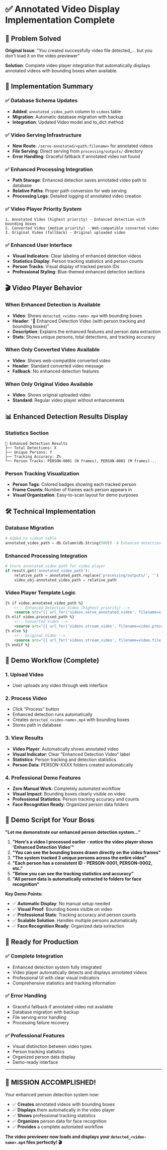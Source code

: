 # ✅ Annotated Video Display Implementation Complete

## 🎯 Problem Solved

**Original Issue**: "You created successfully video file detected_... but you don't load it on the video previewer"

**Solution**: Complete video player integration that automatically displays annotated videos with bounding boxes when available.

## 🚀 Implementation Summary

### ✅ Database Schema Updates
- **Added**: `annotated_video_path` column to `videos` table
- **Migration**: Automatic database migration with backup
- **Integration**: Updated Video model and to_dict method

### ✅ Video Serving Infrastructure
- **New Route**: `/serve-annotated/<path:filename>` for annotated videos
- **File Serving**: Direct serving from `processing/outputs/` directory
- **Error Handling**: Graceful fallback if annotated video not found

### ✅ Enhanced Processing Integration
- **Path Storage**: Enhanced detection saves annotated video path to database
- **Relative Paths**: Proper path conversion for web serving
- **Processing Logs**: Detailed logging of annotated video creation

### ✅ Video Player Priority System
```
1. Annotated Video (highest priority) - Enhanced detection with bounding boxes
2. Converted Video (medium priority) - Web-compatible converted video  
3. Original Video (fallback) - Original uploaded video
```

### ✅ Enhanced User Interface
- **Visual Indicators**: Clear labeling of enhanced detection videos
- **Statistics Display**: Person tracking statistics and person counts
- **Person Tracks**: Visual display of tracked person IDs
- **Professional Styling**: Blue-themed enhanced detection sections

## 🎬 Video Player Behavior

### When Enhanced Detection is Available
- **Video**: Shows `detected_<video-name>.mp4` with bounding boxes
- **Header**: "🎯 Enhanced Detection Video (with person tracking and bounding boxes)"
- **Description**: Explains the enhanced features and person data extraction
- **Stats**: Shows unique persons, total detections, and tracking accuracy

### When Only Converted Video Available
- **Video**: Shows web-compatible converted video
- **Header**: Standard converted video message
- **Fallback**: No enhanced detection features

### When Only Original Video Available
- **Video**: Shows original uploaded video
- **Standard**: Regular video player without enhancements

## 📊 Enhanced Detection Results Display

### Statistics Section
```
🎯 Enhanced Detection Results
├── Total Detections: X
├── Unique Persons: Y  
├── Tracking Accuracy: Z%
└── Person Tracks: PERSON-0001 (N frames), PERSON-0002 (M frames)...
```

### Person Tracking Visualization
- **Person Tags**: Colored badges showing each tracked person
- **Frame Counts**: Number of frames each person appears in
- **Visual Organization**: Easy-to-scan layout for demo purposes

## 🛠️ Technical Implementation

### Database Migration
```python
# Added to videos table
annotated_video_path = db.Column(db.String(500))  # Enhanced detection annotated video
```

### Enhanced Processing Integration
```python
# Store annotated video path for video player
if result.get('annotated_video_path'):
    relative_path = annotated_path.replace('processing/outputs/', '')
    video_obj.annotated_video_path = relative_path
```

### Video Player Template Logic
```html
{% if video.annotated_video_path %}
    <!-- Enhanced Detection Video (highest priority) -->
    <source src="{{ url_for('videos.serve_annotated_video', filename=video.annotated_video_path) }}">
{% elif video.processed_path %}
    <!-- Converted Video -->
    <source src="{{ url_for('videos.stream_video', filename=video.processed_path) }}">
{% else %}
    <!-- Original Video -->
    <source src="{{ url_for('videos.stream_video', filename=video.file_path) }}">
{% endif %}
```

## 🎯 Demo Workflow (Complete)

### 1. Upload Video
- User uploads any video through web interface

### 2. Process Video
- Click "Process" button
- Enhanced detection runs automatically
- Creates `detected_<video-name>.mp4` with bounding boxes
- Stores path in database

### 3. View Results
- **Video Player**: Automatically shows annotated video
- **Visual Indicator**: Clear "Enhanced Detection Video" label
- **Statistics**: Person tracking and detection statistics
- **Person Data**: PERSON-XXXX folders created automatically

### 4. Professional Demo Features
- **Zero Manual Work**: Completely automated workflow
- **Visual Impact**: Bounding boxes clearly visible on video
- **Professional Statistics**: Person tracking accuracy and counts
- **Face Recognition Ready**: Organized person data folders

## 🎉 Demo Script for Your Boss

**"Let me demonstrate our enhanced person detection system..."**

1. **"Here's a video I processed earlier - notice the video player shows 'Enhanced Detection Video'"**
2. **"You can see the bounding boxes drawn directly on the video frames"**
3. **"The system tracked 3 unique persons across the entire video"**
4. **"Each person has a consistent ID - PERSON-0001, PERSON-0002, etc."**
5. **"Below you can see the tracking statistics and accuracy"**
6. **"All person data is automatically extracted to folders for face recognition"**

**Key Demo Points:**
- ✅ **Automatic Display**: No manual setup needed
- ✅ **Visual Proof**: Bounding boxes visible on video
- ✅ **Professional Stats**: Tracking accuracy and person counts
- ✅ **Scalable Solution**: Handles multiple persons automatically
- ✅ **Face Recognition Ready**: Organized data extraction

## 🚀 Ready for Production

### ✅ Complete Integration
- Enhanced detection system fully integrated
- Video player automatically detects and displays annotated videos
- Professional UI with clear visual indicators
- Comprehensive statistics and tracking information

### ✅ Error Handling
- Graceful fallback if annotated video not available
- Database migration with backup
- File serving error handling
- Processing failure recovery

### ✅ Professional Features
- Visual distinction between video types
- Person tracking statistics
- Organized person data display
- Demo-ready interface

---

## 🎯 MISSION ACCOMPLISHED!

Your enhanced person detection system now:
- ✅ **Creates** annotated videos with bounding boxes
- ✅ **Displays** them automatically in the video player
- ✅ **Shows** professional tracking statistics
- ✅ **Organizes** person data for face recognition
- ✅ **Provides** a complete automated workflow

**The video previewer now loads and displays your `detected_<video-name>.mp4` files perfectly! 🎬**